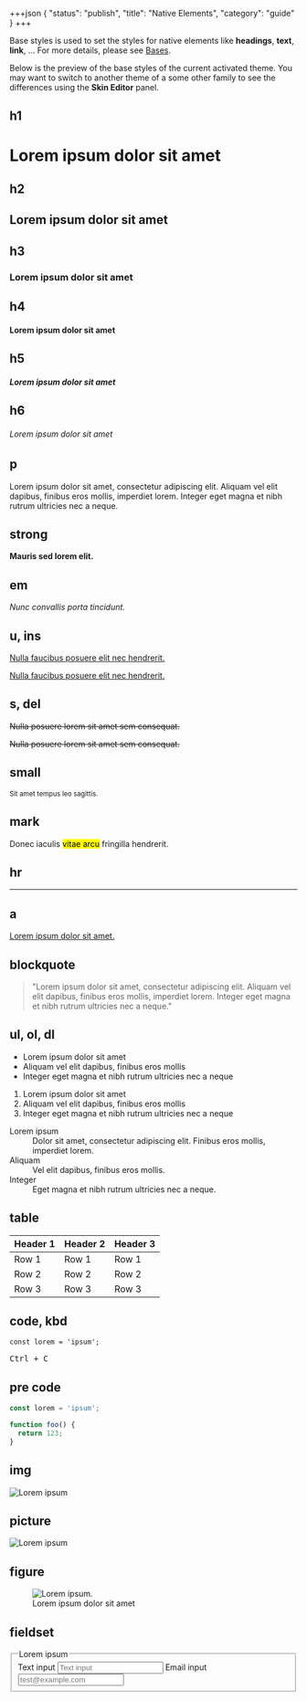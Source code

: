 +++json
{
  "status": "publish",
  "title": "Native Elements",
  "category": "guide"
}
+++

Base styles is used to set the styles for native elements like **headings**, **text**, **link**, ... For more details, please see [Bases](/ui/base).

Below is the preview of the base styles of the current activated theme. You may want to switch to another theme of a some other family to see the differences using the **Skin Editor** panel.

## h1

<div><h1>Lorem ipsum dolor sit amet</h1></div>

## h2

<div><h2>Lorem ipsum dolor sit amet</h2></div>

## h3

<div><h3>Lorem ipsum dolor sit amet</h3></div>

## h4

<div><h4>Lorem ipsum dolor sit amet</h4></div>

## h5

<div><h5>Lorem ipsum dolor sit amet</h5></div>

## h6

<div><h6>Lorem ipsum dolor sit amet</h6></div>

## p

Lorem ipsum dolor sit amet, consectetur adipiscing elit. Aliquam vel elit dapibus, finibus eros mollis, imperdiet lorem. Integer eget magna et nibh rutrum ultricies nec a neque.

## strong

**Mauris sed lorem elit.**

## em

_Nunc convallis porta tincidunt._

## u, ins

<u>Nulla faucibus posuere elit nec hendrerit.</u>

<ins>Nulla faucibus posuere elit nec hendrerit.</ins>

## s, del

<del>Nulla posuere lorem sit amet sem consequat.</del>

<s>Nulla posuere lorem sit amet sem consequat.</s>

## small

<small>Sit amet tempus leo sagittis.</small>

## mark

Donec iaculis <mark>vitae arcu</mark> fringilla hendrerit.

## hr

---

## a

[Lorem ipsum dolor sit amet.](#)

## blockquote

> "Lorem ipsum dolor sit amet, consectetur adipiscing elit. Aliquam vel elit dapibus, finibus eros mollis, imperdiet lorem. Integer eget magna et nibh rutrum ultricies nec a neque."

## ul, ol, dl

- Lorem ipsum dolor sit amet
- Aliquam vel elit dapibus, finibus eros mollis
- Integer eget magna et nibh rutrum ultricies nec a neque

1. Lorem ipsum dolor sit amet
2. Aliquam vel elit dapibus, finibus eros mollis
3. Integer eget magna et nibh rutrum ultricies nec a neque

<dl>
  <dt>Lorem ipsum</dt>
  <dd>Dolor sit amet, consectetur adipiscing elit. Finibus eros mollis, imperdiet lorem.</dd>

  <dt>Aliquam</dt>
  <dd>Vel elit dapibus, finibus eros mollis.</dd>

  <dt>Integer</dt>
  <dd>Eget magna et nibh rutrum ultricies nec a neque.</dd>
</dl>

## table

| Header 1 | Header 2 | Header 3 |
| -------- | -------- | -------- |
| Row 1    | Row 1    | Row 1    |
| Row 2    | Row 2    | Row 2    |
| Row 3    | Row 3    | Row 3    |

## code, kbd

`const lorem = 'ipsum';`

<kbd>Ctrl + C</kbd>

## pre code

```js
const lorem = 'ipsum';

function foo() {
  return 123;
}
```

## img

![Lorem ipsum](https://placehold.co/600x400?text=Image)

## picture

<picture>
  <source srcset="https://placehold.co/800x600?text=srcset%3Ddesktop" media="(min-width: 992px)">
  <source srcset="https://placehold.co/600x400?text=srcset%3Dtablet" media="(min-width: 768px)">
  <img src="https://placehold.co/500x300?text=srcset%3Dmobile" alt="Lorem ipsum">
</picture>

## figure

<figure>
  <img src="https://placehold.co/600x400?text=Figure" alt="Lorem ipsum." />
  <figcaption>Lorem ipsum dolor sit amet</figcaption>
</figure>

## fieldset

<fieldset>
  <legend>Lorem ipsum</legend>

  <label>
    <span>Text input</span>
    <input type="text" placeholder="Text input" />
  </label>

  <label>
    <span>Email input</span>
    <input type="email" placeholder="test@example.com" />
  </label>
</fieldset>

